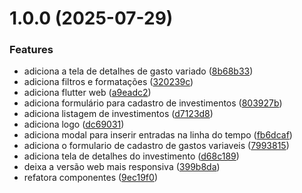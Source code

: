 # 1.0.0 (2025-07-29)


### Features

* adiciona a tela de detalhes de gasto variado ([8b68b33](https://gitlab.com/bruninho51/projeto-controle-gastos-flutter/commit/8b68b33b758240a79b037c3cfe4bd4a211c171a2))
* adiciona filtros e formatações ([320239c](https://gitlab.com/bruninho51/projeto-controle-gastos-flutter/commit/320239c7351d770a12c70c3601a5dd14fd80be70))
* adiciona flutter web ([a9eadc2](https://gitlab.com/bruninho51/projeto-controle-gastos-flutter/commit/a9eadc224f623627911a024bf90d5cfe849a92f3))
* adiciona formulário para cadastro de investimentos ([803927b](https://gitlab.com/bruninho51/projeto-controle-gastos-flutter/commit/803927bc4bb1f9013d69474a39613a040acc1125))
* adiciona listagem de investimentos ([d7123d8](https://gitlab.com/bruninho51/projeto-controle-gastos-flutter/commit/d7123d8385cddaeb1097e296280f9bbaaa957cea))
* adiciona logo ([dc69031](https://gitlab.com/bruninho51/projeto-controle-gastos-flutter/commit/dc690312d3722bedadd510299d2ed36997fef106))
* adiciona modal para inserir entradas na linha do tempo ([fb6dcaf](https://gitlab.com/bruninho51/projeto-controle-gastos-flutter/commit/fb6dcaf011b0a8e7526e601be49470046c384f27))
* adiciona o formulario de cadastro de gastos variaveis ([7993815](https://gitlab.com/bruninho51/projeto-controle-gastos-flutter/commit/799381518e30c919f0fac4e136ab14353c5be635))
* adiciona tela de detalhes do investimento ([d68c189](https://gitlab.com/bruninho51/projeto-controle-gastos-flutter/commit/d68c1898050eb3165f17dfb52e57e0ac7c9de28e))
* deixa a versão web mais responsiva ([399b8da](https://gitlab.com/bruninho51/projeto-controle-gastos-flutter/commit/399b8da029aac6b8f8f57cccfea948714b38543f))
* refatora componentes ([9ec19f0](https://gitlab.com/bruninho51/projeto-controle-gastos-flutter/commit/9ec19f0c4ca5afb04ce669de4f654f331af06b61))
